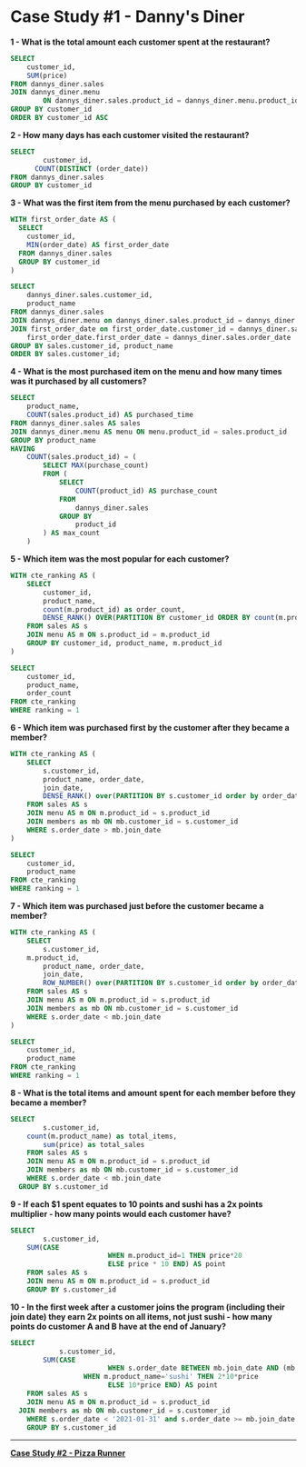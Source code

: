 # Case Study #1 - Danny's Diner

**1 - What is the total amount each customer spent at the restaurant?**

```sql
SELECT
  	customer_id,
    SUM(price)
FROM dannys_diner.sales
JOIN dannys_diner.menu
		ON dannys_diner.sales.product_id = dannys_diner.menu.product_id
GROUP BY customer_id
ORDER BY customer_id ASC
```

**2 - How many days has each customer visited the restaurant?**

```sql
SELECT
		customer_id,
	  COUNT(DISTINCT (order_date))
FROM dannys_diner.sales
GROUP BY customer_id
```

**3 - What was the first item from the menu purchased by each customer?**

```sql
WITH first_order_date AS (
  SELECT
    customer_id,
    MIN(order_date) AS first_order_date
  FROM dannys_diner.sales
  GROUP BY customer_id
)

SELECT
	dannys_diner.sales.customer_id,
    product_name
FROM dannys_diner.sales
JOIN dannys_diner.menu on dannys_diner.sales.product_id = dannys_diner.menu.product_id
JOIN first_order_date on first_order_date.customer_id = dannys_diner.sales.customer_id and
	first_order_date.first_order_date = dannys_diner.sales.order_date
GROUP BY sales.customer_id, product_name
ORDER BY sales.customer_id;
```

**4 - What is the most purchased item on the menu and how many times was it purchased by all customers?**

```sql
SELECT
	product_name,
	COUNT(sales.product_id) AS purchased_time
FROM dannys_diner.sales AS sales
JOIN dannys_diner.menu AS menu ON menu.product_id = sales.product_id
GROUP BY product_name
HAVING
	COUNT(sales.product_id) = (
  		SELECT MAX(purchase_count)
  		FROM (
            SELECT
                COUNT(product_id) AS purchase_count
            FROM
                dannys_diner.sales
            GROUP BY
                product_id
        ) AS max_count
  	)

```

**5 - Which item was the most popular for each customer?**

```sql
WITH cte_ranking AS (
	SELECT
		customer_id,
        product_name,
        count(m.product_id) as order_count,
        DENSE_RANK() OVER(PARTITION BY customer_id ORDER BY count(m.product_id) DESC) AS ranking
	FROM sales AS s
	JOIN menu AS m ON s.product_id = m.product_id
	GROUP BY customer_id, product_name, m.product_id
)

SELECT
	customer_id,
    product_name,
    order_count
FROM cte_ranking
WHERE ranking = 1
```

**6 - Which item was purchased first by the customer after they became a member?**

```sql
WITH cte_ranking AS (
	SELECT
		s.customer_id,
		product_name, order_date,
		join_date,
		DENSE_RANK() over(PARTITION BY s.customer_id order by order_date asc) as ranking
	FROM sales AS s
	JOIN menu AS m ON m.product_id = s.product_id
	JOIN members as mb ON mb.customer_id = s.customer_id
	WHERE s.order_date > mb.join_date
)

SELECT
	customer_id,
    product_name
FROM cte_ranking
WHERE ranking = 1
```

**7 - Which item was purchased just before the customer became a member?**

```sql
WITH cte_ranking AS (
	SELECT
		s.customer_id,
    m.product_id,
		product_name, order_date,
		join_date,
		ROW_NUMBER() over(PARTITION BY s.customer_id order by order_date desc) as ranking
	FROM sales AS s
	JOIN menu AS m ON m.product_id = s.product_id
	JOIN members as mb ON mb.customer_id = s.customer_id
	WHERE s.order_date < mb.join_date
)

SELECT
	customer_id,
    product_name
FROM cte_ranking
WHERE ranking = 1
```

**8 - What is the total items and amount spent for each member before they became a member?**

```sql
SELECT
		s.customer_id,
    count(m.product_name) as total_items,
		sum(price) as total_sales
	FROM sales AS s
	JOIN menu AS m ON m.product_id = s.product_id
	JOIN members as mb ON mb.customer_id = s.customer_id
	WHERE s.order_date < mb.join_date
  GROUP BY s.customer_id
```

**9 - If each $1 spent equates to 10 points and sushi has a 2x points multiplier - how many points would each customer have?**

```sql
SELECT
		s.customer_id,
    SUM(CASE
						WHEN m.product_id=1 THEN price*20
						ELSE price * 10 END) AS point
	FROM sales AS s
	JOIN menu AS m ON m.product_id = s.product_id
    GROUP BY s.customer_id
```

**10 - In the first week after a customer joins the program (including their join date) they earn 2x points on all items, not just sushi - how many points do customer A and B have at the end of January?**

```sql
SELECT
			s.customer_id,
	    SUM(CASE
						WHEN s.order_date BETWEEN mb.join_date AND (mb.join_date + INTERVAL 6 day) THEN 2*10*price
			      WHEN m.product_name='sushi' THEN 2*10*price
						ELSE 10*price END) AS point
	FROM sales AS s
	JOIN menu AS m ON m.product_id = s.product_id
  JOIN members as mb ON mb.customer_id = s.customer_id
	WHERE s.order_date < '2021-01-31' and s.order_date >= mb.join_date
	GROUP BY s.customer_id
```

---

[**Case Study #2 - Pizza Runner**](../Case%20Study%20%232%20-%20Pizza%20Runner)
